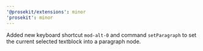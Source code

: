 ```yaml
---
'@prosekit/extensions': minor
'prosekit': minor
---
```


Added new keyboard shortcut `mod-alt-0` and command `setParagraph` to set the current selected textblock into a paragraph node.
